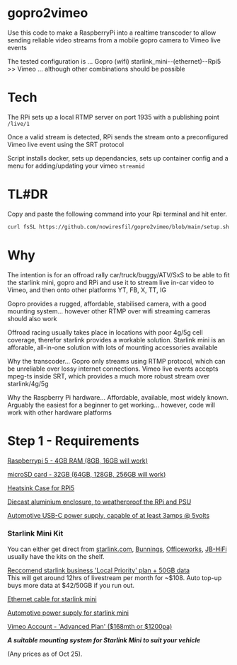 # gopro2vimeo

Use this code to make a RaspberryPi into a realtime transcoder to allow sending reliable video streams from a mobile gopro camera to Vimeo live events

The tested configuration is ... Gopro (wifi) starlink_mini--(ethernet)--Rpi5 >> Vimeo ... although other combinations should be possible

# Tech
The RPi sets up a local RTMP server on port 1935 with a publishing point ```/live/1```

Once a valid stream is detected, RPi sends the stream onto a preconfigured Vimeo live event using the SRT protocol

Script installs docker, sets up dependancies, sets up container config and a menu for adding/updating your vimeo ```streamid```

# TL#DR
Copy and paste the following command into your Rpi terminal and hit enter.

```bash
curl fsSL https://github.com/nowiresfil/gopro2vimeo/blob/main/setup.sh | bash
```

# Why
The intention is for an offroad rally car/truck/buggy/ATV/SxS to be able to fit the starlink mini, gopro and RPi and use it to stream live in-car video to Vimeo, and then onto other platforms YT, FB, X, TT, IG

Gopro provides a rugged, affordable, stabilised camera, with a good mounting system... however other RTMP over wifi streaming cameras should also work

Offroad racing usually takes place in locations with poor 4g/5g cell coverage, therefor starlink provides a workable solution. Starlink mini is an afforable, all-in-one solution with lots of mounting accessories available

Why the transcoder... Gopro only streams using RTMP protocol, which can be unreliable over lossy internet connections. Vimeo live events accepts mpeg-ts inside SRT, which provides a much more robust stream over starlink/4g/5g

Why the Raspberry Pi hardware... Affordable, available, most widely known. Arguably the easiest for a beginner to get working... however, code will work with other hardware platforms


# Step 1 - Requirements

[Raspberrypi 5 - 4GB RAM (8GB, 16GB will work)](https://core-electronics.com.au/raspberry-pi-5-model-b-4gb.html)

[microSD card - 32GB (64GB, 128GB, 256GB will work)](https://core-electronics.com.au/32gb-microsd-card-with-noobs-for-all-raspberry-pi-boards.html)

[Heatsink Case for RPi5](https://core-electronics.com.au/aluminium-armour-heatsink-case-raspberry-pi-5.html)

[Diecast aluminium enclosure, to weatherproof the RPi and PSU](https://www.jaycar.com.au/ip65-sealed-diecast-aluminium-boxes-flanged-171-w-x121-d-x55-h-mm/p/HB5041)

[Automotive USB-C power supply, capable of at least 3amps @ 5volts](https://www.jaycar.com.au/usb-type-c-car-charger-5-4a-total-output/p/MP3684)

### Starlink Mini Kit

You can either get direct from [starlink.com](https://www.starlink.com/), [Bunnings](https://www.bunnings.com.au/starlink-mini_p0674372), [Officeworks](https://www.officeworks.com.au/shop/officeworks/p/starlink-mini-stlnkmini), [JB-HiFi](https://www.jbhifi.com.au/products/starlink-mini) usually have the kits on the shelf.

[Reccomend starlink business 'Local Priority' plan + 50GB data](https://www.starlink.com/au/service-plans/business)<br />
This will get around 12hrs of livestream per month for ~$108. Auto top-up buys more data at $42/50GB if you run out.

[Ethernet cable for starlink mini](https://campervanbuilders.com.au/products/starlink-gen3-cables)

[Automotive power supply for starlink mini](https://campervanbuilders.com.au/products/starlink-easy-12-volt-mini-booster)

[Vimeo Account - 'Advanced Plan' ($168mth or $1200pa)](https://vimeo.com/checkout/advanced/)

***A suitable mounting system for Starlink Mini to suit your vehicle***

(Any prices as of Oct 25).

